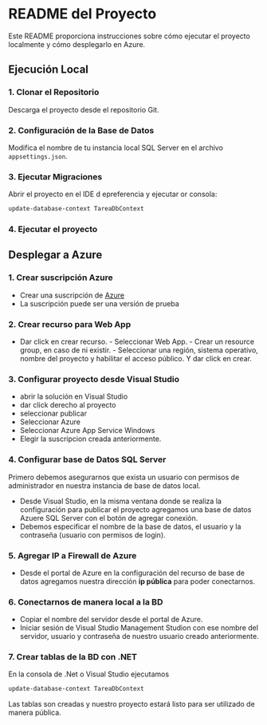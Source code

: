 # README del Proyecto

Este README proporciona instrucciones sobre cómo ejecutar el proyecto localmente y cómo desplegarlo en Azure.

## Ejecución Local

### 1. Clonar el Repositorio

Descarga el proyecto desde el repositorio Git.

### 2. Configuración de la Base de Datos

Modifica el nombre de tu instancia local SQL Server en el archivo `appsettings.json`.

### 3. Ejecutar Migraciones

Abrir el proyecto en el IDE d epreferencia y ejecutar or consola:

```bash
update-database-context TareaDbContext
```

### 4. Ejecutar el proyecto

## Desplegar a Azure

### 1. Crear suscripción Azure
- Crear una suscripción de [Azure](https://portal.azure.com/)
- La suscripción puede ser una versión de prueba
### 2. Crear recurso para Web App
- Dar click en crear recurso.
​- Seleccionar Web App.
-​ Crear un resource group, en caso de ni existir.
​- Seleccionar una región, sistema operativo, nombre del proyecto y habilitar el acceso público. Y dar click en crear.
### 3. Configurar proyecto desde Visual Studio
- abrir la solución en Visual Studio 
- dar click derecho al proyecto
- seleccionar publicar
- Seleccionar Azure
- Seleccionar Azure App Service Windows
- Elegir la suscripcion creada anteriormente.
### 4. Configurar base de Datos SQL Server
Primero debemos asegurarnos que exista un usuario con permisos de administrador en nuestra instancia de base de datos local.
- Desde Visual Studio, en la misma ventana donde se realiza la configuración para publicar el proyecto agregamos una base de datos Azuere SQL Server con el botón de agregar conexión.
- Debemos especificar el nombre de la base de datos, el usuario y la contraseña (usuario con permisos de login).
### 5. Agregar IP a Firewall de Azure
- Desde el portal de Azure en la configuración del recurso de base de datos agregamos nuestra dirección **ip pública** para poder conectarnos.
### 6. Conectarnos de manera local a la BD
- Copiar el nombre del servidor desde el portal de Azure.
- Iniciar sesión de Visual Studio Management Studion con ese nombre del servidor, usuario y contraseña de nuestro usuario creado anteriormente.
### 7. Crear tablas de la BD con .NET
En la consola de .Net o Visual Studio ejecutamos
```bash
update-database-context TareaDbContext
```
Las tablas son creadas y nuestro proyecto estará listo para ser utilizado de manera pública.

